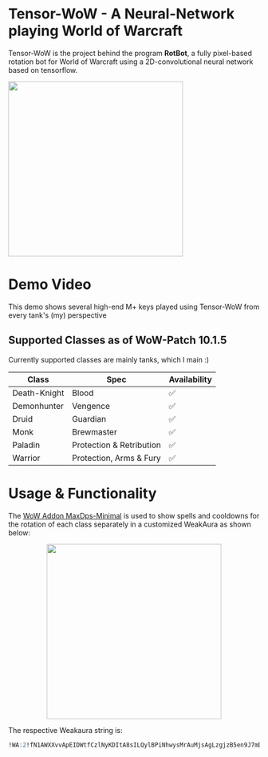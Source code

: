 # Tensor-WoW - A Neural-Network playing World of Warcraft

Tensor-WoW is the project behind the program **RotBot**, a fully pixel-based rotation bot for World of Warcraft using a 2D-convolutional neural network based on tensorflow.

<p align="left">
  <img src="https://github.com/DominikLindorfer/WoW-RotBot/assets/21077042/cd167c00-0a33-4e63-b318-ea7fbe0b3524" width="350">
</p>

# Demo Video

This demo shows several high-end M+ keys played using Tensor-WoW from every tank's (my) perspective

## Supported Classes as of WoW-Patch 10.1.5

Currently supported classes are mainly tanks, which I main :)

| Class  | Spec | Availability |
| ------------- | ------------- | ------------- |
| Death-Knight  | Blood  | ✅  |
| Demonhunter | Vengence  | ✅  |
| Druid | Guardian | ✅  |
| Monk | Brewmaster | ✅  |
| Paladin | Protection & Retribution  | ✅  |
| Warrior | Protection, Arms & Fury  | ✅ |

# Usage & Functionality

The [WoW Addon MaxDps-Minimal](https://github.com/DominikLindorfer/MaxDps-Minimal) is used to show spells and cooldowns for the rotation of each class separately in a customized WeakAura as shown below:

<p align="center">
  <img src="https://github.com/DominikLindorfer/MaxDps-Minimal/assets/21077042/6f0d528c-e0da-437b-a1c1-16ba74197e89" width="350">
</p>

The respective Weakaura string is:

```sql
!WA:2!fN1AWXXvvApEIDWtfCzlNyKDItA8sILQylBPiNhwysMrAuMjsAgLzgjzB5en9J7mD7PNUBF7EK0OTOQe5qIsQISG2SlbyRLfXJnSKLfgGajB2KScyZgiah0MkbyxE5)S8l(Hl(bvXF4CUDpJMrs5LTPORA6P77ZZ98D(o3Z90HgVn3mhTRJ2vVTvUnT20wyFROiRwsJB70VTPn)Echo8OHpsxh98k2CngpwqLo7iMPXCZjZ1KYzBB6z4SKNT60mURHTv7HEKRGpB6cfCzEjEPN4QETxCSXYQ4pa6lwKBxXjPk2SRSTtUeNve7rUQoSmIkwYVzznMJTLA(p7liHcfkCgxvztw4EQyOvlDPPhkA2K8Xh0LlR6HdI7TMX1tM7fjMHLHxeLc4FU6rM3JBuSikz79M4bp(WlPXuQuOanT8eXhE0bhB4yEKmixHl3Z8UomtZKAUroVBff20mlVSyRnMT2u9hnBUPYMlAMCXQGtIIJPCvgpJLCzMBKmIMQKGjB6P3ORJYzyxZKD04dp8IvSceHi8QbkO76r)Dj3eEDbdlpg3s2CCFT45QjBPQBZh1gRqP)4PYfpZIUmZcIcGo2VH28zS9KPLEmtBzTbJ5IATDNPCfepIedxeQ7gouKmQMYUU0tkEO2ZYJESwbokYz94YEYHVG)enivePsuY2FM4XtTICfpS40ocLBefeYkyumsacfxRiZzNzpBfzotAWkMMstOB4Xw2Vw)122cqWKw4lHxchand)bRMHvbBEzHWhzrzld)hVvyNdcThZY2ITmt2LeqMvrp9RCfneyOwmfbtCxgnwUZtTHKy44XklByH9foo8HUs4oH7cIIpUR1wsBQp3csqVrGBmXln91CvpaQ3HdaDa7aN5iqBrGDfbU6R)MGR51D2zfx2ucmHxbvbkMS84GTpN2OYLvCT5cKEeBnSIRfUUZVA5(LjfRFzxp4gIuJQjWMsh2Bey)WFfSpen4fzEZtvs2s5HDdVp4debN8f2rgezulfdraBO9mI(cdKh2hC9NVXG1VnAnP7lNfzwmUHAwD7zsBLFLwETMR4VmmzTQqY8RWrPolnaPq8wz0kLlZmxPXOsfIYUZE6h51A2Zyjnk3UiN56k1HOxDcXfIQZUO(WMfjFR2t9fPcfcF(fBu67zppjUWC2jXtNMLZNbqkPNEtWnDoOtOdKq6k7rymdxrAgUQCMhBkEG9DOLq2ugHRc39UBO9vWxj)uKldlnfDMrrDVjvenNPd3CHlyu0YMZOjhx3MLZKXWuwhocz77l4RPb6WHP6GUe3piD)cESzrrInbx2HewNRU)HJoYO5shB4O9pu0bgizUKJhxPSbNBZ1HTXdA)IOPILg1JmXgoEQbaMZXss2rfKvzNoQMwAl3tpbtUuuC96E6ryAgYNoNFFDpTpJAkIrjiuqpWTaFqFIrRg3XE7n3HTq(IrpfXgYqTugzthD5WzMXqZtFYmQ(o4dL4oFGDiUcdhnc0D45BO1HTxZOWDO3BkzR7nr3WXIa9T7AiVvLfN8S5Mh2AI76bVIVYFaPriTAd5u7sqR85uq)ckezjJegYoscgejiWD3GwKKmYt0mvaUhyiSxdhy)dJOdPYdPHrP2EVOvHsLsmilnw5OHCI2dnZ)pmMomEDgfCIg2zWj1HYHGjjJi40W9njC)K5cmfK334aK3albqbubK6UnGbfGI4DDO0KbOcQTjLEtOYAkzxRRK6OYIeQinQSPm5sQ7WcS2Sviz71IoNIsHz7vP7bhhoty4uHiysGfG9AqG1033wNCVdaecnsM)DoGG7j4WK5sjKT0Kq)3gTao0W4dnim9Y)M1doN6Yl4Cjqz8bNrSTk1KoUoiHWfcciAuMijJ7yKtR3rp1qjZ1ayU45dKw3x)JaX7w1)szlr7fht2vVvoXNDInKtCrBdF5eRiSVUAFjHAFaogJxZ69Z0qVV9AtFRvlfRuUQ39TC21AXJGcIinihDh(ndg(ZmlO2igO5)GCgBU3eZ)3ZZ(uRdgUiSwVSbdegGk56Wa3hggATk4wS)rORjiA71o7GNA6PtjpJzHEwfdkhY3XeEb3io9Rdd2oQpFyHQPDypKcNabsLIiGe8(f6)3sN4Dkw0dgS28xN(R5JSHRwNdV62X5ebHzyvue97Phl5HYiBO1Ou6Ckt1nuQZlD)jkrfrztASz3YWBDTg1PtKBWC5gqHnyksjVQx(ibMWV3R6L20McTEpjV7uFxU47VcC)5jD(rwNo)n1cJwQTW0J1icosP8ah7p(BfEy3cu63Vh0IHoXxZEzlpBIeLuLVTbyR6Lf1DnupBAdD0(xg1t1lD1ZI9Bxwr27KmxsxeoXD(cxpDTVWcnuvsLn)Z0z70IUjLu0tnC0ZkN4KhT)ORrjT1r36rVJBVRB72cux3vRwtbKXhhvxpd0UIAfxp7YcLfPLqL15CotHkwItA3rNrKWlJcsE2flAINCaPkMmPJFCjpEfMKNoZs0c6cdKVc3suHOmMPlBTvwqUEHyKZrWFeqHGugvDMAjLkoAyC9euvZxUeNcubpTVxf3aNY1WdnCgH8nndL128ByWzng2UOHk8qVfXAuhWEN6djaWUK9kmVpkNYoWr7lEd0Luycqrqw4AOqUXRYVN09glxvO7RKW5McaCHBEjd0jvw7kyy5x3MGTEfx)sbRD8ifZg6lSEqZY2tIs0XumRP7Y)u9DrNrCiwvfABRnc(oWb6Rb(q)lUzARkBkPwHZPuKqN2t64sJip7aoUDjETVMNYwAhnhnn2B04QuXZdpV3Ags3jBECUVwMHGEmz333B94FOdjnSHIKFAJc6LKTLzvjxB0wK3KqOB7vIvfLHvh7Usy7HQQwM5GM9woRbL730JD3mpcG6OZ(e27eNuAt19WVIAWHVZoJHdlVZowfrhZNliTC9MqjIrVvFEejEH2MVEotARBi9Y(jbiQp)aPwbgj0gCo3(ASrcK0g2iKbMKnxYYWuiTrQFf4x9C8kwICDLXZOmtt4tL8AqzfXFAgiqu2m8i1iAllGsJ08Zn7M9Am)YUhusmshukiHjD2eyqPz7GsK0CqjvzxVCg070kRVvvZiIe0vF4OHLSFVNATdaITiwiSMsAvWUJ6ZBFn6inbs(U26B9UW2iHcB9boWbLoYbL6EDdJWx3gqMQtmD7YTbdPrFBu6XL(RBuiDPQlBvKPfiEhSL6cMq6VwRWPEgDqXKqdd1d0AdO1ewPyP1sfclHJ7VABuXhE9kL6YBxTkF9T(g0KqUb1208Tb12KyUbk0M24PpPwmB9TD)iOn6neXpjTUoVVrIEIbgn7u9No9WdKEIutn2Odenx8EQVJJUHgUVcfQWJ2JSvv4XwC1rYFBLluIXCIsPD1ldzSRFrhnX5DriPu16KgDEqI13cm5Xe7xTWv7ShkBttjU5Nj1PScEao(InQB)3OLZoeV5QlJElwnx6N3V065tow0XYL2zxIcPSos5JvDckrrXIIVEb)jYywMMOWhCf)CgFs)e9gAzr9NbvvgfQcDSKFM4i)vXsLovCODUBffQnljAOA9VTq4fdwbwEo7yqUXCs3BfznkR0s5Y50wtsE9zAfrzZyZ1O8Yn)ebpSsJXrKu)0JLB4KPIhS2Bkr6lJ1epZuXsNlx6rAzcorltans0hHypbl0t0YcDAdxkHW6lCnWNhHTVW(Vrv4l6hW6)m8uWxc(xGV8dcpDi4FfJ04Ra)BiM9vHVM)zGQbFD4Bec(MWZaFl4BdpRZotMkvdrktY7oro4Fpe8c5HN)qW)rOnaOvBa0W9Dw4MFDog9f9TtOave5FLCgZ1Bo4t(C2wSKAUBEjnJcfmuRy6vLkpghpeK)d2MIhw0zANv)ob0HKitWvJhI7xzpRgmRIRi2dfJYo2CprWvBlgXyNV(wu6y0w9uHB6CT6EEoUh7WhEg5I2DzyFy5rVTS8ENqp1H7bd0jwISjm53(06NTGin71tb9i2AiJILxeY1zc7C11hyYaBadxzel00vCzLX1DMU76iD1DJaSUGFWds1hlyikTaqPZgBoB7Y032Qh4O7UwtX)OJ6tIWH7QgCS1E3BbmKy)yD5AScYO6tVhCxC4nIroFwMs0Uuq35OGpaZvvhkfweL2T60UFYMd(skICNgNsASRoga3803IQigHAE4vXO5GpkgexW8(4WFJFGbHAC2MpwE4JJ(TwuF9HTVqBWFlTvp8eIZ383b)913Eg(eWtc)J4)0MY4wUFYnJp)PH)bNDf40t8XPc84rX6tUgFe4tjc)p4aspk8zGhd(NQhc9Nv)skNfFUMCLvNczDrtHGNdEbD453dsxqQZLdsj8IWlHJrDsirifun4ve29l3c5k4qdFxX9VN4()P4(l30Xi(Vf3)Ve3)oBg((WpaHB88eVkAGa)680X0(v6WwFO9kiqhD3WBO7BNsNe419Ttrt36M1lhywlIBb(FGxd(j(0Jv0rI0Wdn4CoEw2L49a)uDF7x4Nb)VWBa)CD4xQd)FWVGmp)rWpMmr)H6Ws6Tn9RDI)0p
```





